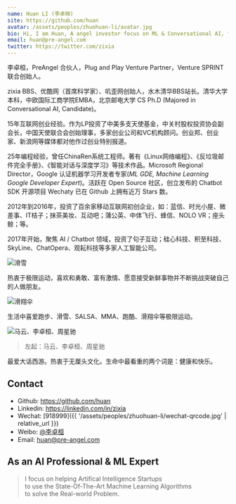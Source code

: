 ```yaml
---
name: Huan LI (李卓桓)
site: https://github.com/huan
avatar: /assets/peoples/zhuohuan-li/avatar.jpg
bio: Hi, I am Huan, A angel investor focus on ML & Conversational AI, full of passion Chatbot Evanglist!
email: huan@pre-angel.com
twitter: https://twitter.com/zixia
---
```


李卓桓，PreAngel 合伙人，Plug and Play Venture Partner，Venture SPRINT 联合创始人。

zixia BBS、优酷网（首席科学家）、叽歪网创始人，水木清华BBS站长。清华大学本科，中欧国际工商学院EMBA，北京邮电大学 CS Ph.D (Majored in Conversational AI, Candidate)。

15年互联网创业经验。作为LP投资了中美多支天使基金，中关村股权投资协会副会长，中国天使联合会创始理事，多家创业公司和VC机构顾问。创业邦、创业家、新浪网等媒体都对他作过创业特别报道。

25年编程经验，曾任ChinaRen系统工程师。著有《Linux网络编程》、《反垃圾邮件完全手册》、《智能对话与深度学习》等技术作品。Microsoft Regional Director，Google 认证机器学习开发者专家(_ML GDE, Machine Learning Google Developer Expert_)。活跃在 Open Source 社区，创立发布的 Chatbot SDK 开源项目 Wechaty 已在 Github 上拥有近万 Stars 数。

2012年到2016年，投资了百余家移动互联网初创企业，如：蓝信、时光小屋、微差事、IT桔子；抹茶美妆、互动吧；蒲公英、中体飞行、蜂信、NOLO VR；座头鲸；等。

2017年开始，聚焦 AI / Chatbot 领域，投资了句子互动；硅心科技、积至科技、SkyLine、ChatOpera、观耘科技等多家人工智能公司。

![滑雪](/assets/peoples/zhuohuan-li/snowboard.jpg)

热衷于极限运动，喜欢和勇敢、富有激情、愿意接受新鲜事物并不断挑战突破自己的人做朋友。

![滑翔伞](/assets/peoples/zhuohuan-li/paragliding.jpg)

生活中喜爱跑步、滑雪、SALSA、MMA、跑酷、滑翔伞等极限运动。

![马云、李卓桓、周星驰](/assets/peoples/zhuohuan-li/mayun-huan-zhouxingchi-20130104.jpg)

> 左起：马云、李卓桓、周星驰

最爱大话西游。热衷于无厘头文化。生命中最看重的两个词是：健康和快乐。

## Contact

- Github: <https://github.com/huan>
- Linkedin: <https://linkedin.com/in/zixia>
- Wechat: [918999]({{ '/assets/peoples/zhuohuan-li/wechat-qrcode.jpg' | relative_url }})
- Weibo: [@李卓桓](https://weibo.com/lizhuohuan)
- Email: <huan@pre-angel.com>

## As an AI Professional & ML Expert

> I focus on helping Artifical Intelligence Startups  
> to use the State-Of-The-Art Machine Learning Algorithms  
> to solve the Real-world Problem.  

<!-- Calendly badge widget begin -->
<link href="https://assets.calendly.com/assets/external/widget.css" rel="stylesheet">
<script src="https://assets.calendly.com/assets/external/widget.js" type="text/javascript"></script>
<script type="text/javascript">Calendly.initBadgeWidget({ url: 'https://calendly.com/huan/elevator-pitch', text: 'Schedule time with me', color: '#00a2ff', textColor: '#ffffff', branding: true });</script>
<!-- Calendly badge widget end -->

